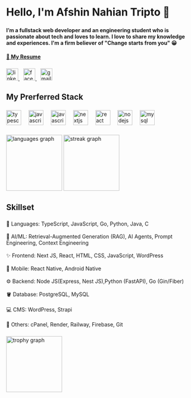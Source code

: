 <h1 align="left">Hello, I'm Afshin Nahian Tripto 👋</h1>

###

<h4 align="left">I’m a fullstack web developer and an engineering student who is passionate about tech and loves to learn. I love to share my knowledge and experiences. I'm a firm believer of "Change starts from you" 😀</h4>
<h4 align="left">
 <a href="https://www.triptex.me/cv/Afshin%20Nahian%20Tripto-Software%20Engineer.pdf" target="_blank" style="margin-right: 10px;">
    📄 My Resume
  </a>
</h4>

###

<div align="left">
  <a href="https://www.linkedin.com/in/triptoafsin/" target="_blank" style="margin-right: 10px;">
    <img src="https://raw.githubusercontent.com/maurodesouza/profile-readme-generator/master/src/assets/icons/social/linkedin/default.svg" width="32" height="32" alt="linkedin logo"  />
  </a>
  <a href="https://www.facebook.com/me/" target="_blank" style="margin-right: 10px;">
    <img src="https://raw.githubusercontent.com/maurodesouza/profile-readme-generator/master/src/assets/icons/social/facebook/default.svg" width="32" height="32" alt="facebook logo"  />
  </a>
  <a href="mailto:AfsinTripto@gmail.com" target="_blank" style="margin-right: 10px;">
    <img src="https://raw.githubusercontent.com/maurodesouza/profile-readme-generator/master/src/assets/icons/social/gmail/default.svg" width="32" height="32" alt="gmail logo"  />
  </a>
</div>


###

<h2 align="left">My Prerferred Stack</h2>

###

<div align="left">
  <img src="https://cdn.jsdelivr.net/gh/devicons/devicon/icons/typescript/typescript-original.svg" height="40" alt="typescript logo"  />
  <img width="12" />
  <img src="https://cdn.jsdelivr.net/gh/devicons/devicon/icons/javascript/javascript-original.svg" height="40" alt="javascript logo"  />
  <img width="12" />
  <img src="https://cdn.jsdelivr.net/gh/devicons/devicon/icons/python/python-original.svg" height="40" alt="javascript logo"  />
  <img width="12" />
  <img src="https://cdn.jsdelivr.net/gh/devicons/devicon/icons/nextjs/nextjs-original.svg" height="40" alt="nextjs logo"  />
  <img width="12" />
  <img src="https://cdn.jsdelivr.net/gh/devicons/devicon/icons/react/react-original.svg" height="40" alt="react logo"  />
  <img width="12" />
  <img src="https://cdn.jsdelivr.net/gh/devicons/devicon/icons/nodejs/nodejs-original.svg" height="40" alt="nodejs logo"  />
  <img width="12" />
  <img src="https://cdn.jsdelivr.net/gh/devicons/devicon/icons/postgresql/postgresql-original.svg" height="40" alt="mysql logo"  />
</div>

###

<div align="left">
  <img src="https://github-readme-stats.vercel.app/api/top-langs?username=triptoafsin&locale=en&hide_title=false&layout=compact&card_width=320&langs_count=5&theme=dracula&hide_border=false&order=2" height="150" alt="languages graph"  />
  <img src="https://streak-stats.demolab.com?user=triptoafsin&locale=en&mode=daily&theme=dracula&hide_border=false&border_radius=5&order=3" height="150" alt="streak graph"  />
</div>

###

<h2 align="left">Skillset</h2>

###

<p align="left">
  🧠 Languages: TypeScript, JavaScript, Go, Python, Java, C <br><br>
  🤖 AI/ML: Retrieval-Augmented Generation (RAG), AI Agents, Prompt Engineering, Context Engineering <br><br>
  ✨ Frontend: Next JS, React, HTML, CSS, JavaScript, WordPress <br><br>
  📱 Mobile: React Native, Android Native <br><br>
  ⚙️ Backend: Node JS(Express, Nest JS),Python (FastAPI), Go (Gin/Fiber) <br><br>
  🪣 Database: PostgreSQL, MySQL <br><br>
  💻 CMS: WordPress, Strapi <br><br>
  🔨 Others: cPanel, Render, Railway, Firebase, Git
</p>


###

<div align="left">
  <img src="https://github-profile-trophy.vercel.app?username=triptoafsin&theme=dracula&column=-1&row=1&margin-w=8&margin-h=8&no-bg=false&no-frame=false&order=4" height="150" alt="trophy graph"  />
</div>

###
